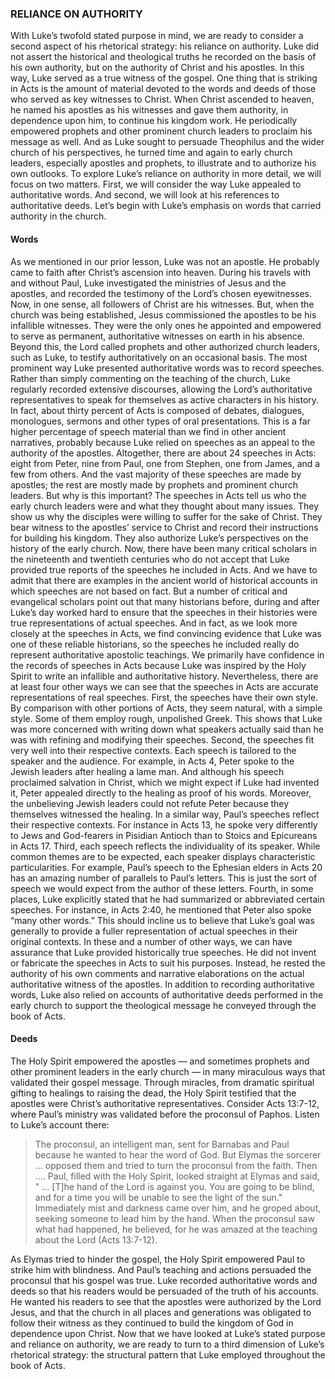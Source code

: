 ### RELIANCE ON AUTHORITY

With Luke’s twofold stated purpose in mind, we are ready to consider a second aspect of his rhetorical strategy: his reliance on authority. Luke did not assert the historical and theological truths he recorded on the basis of his own authority, but on the authority of Christ and his apostles. In this way, Luke served as a true witness of the gospel.
One thing that is striking in Acts is the amount of material devoted to the words and deeds of those who served as key witnesses to Christ. When Christ ascended to heaven, he named his apostles as his witnesses and gave them authority, in dependence upon him, to continue his kingdom work. He periodically empowered prophets and other prominent church leaders to proclaim his message as well. And as Luke sought to persuade Theophilus and the wider church of his perspectives, he turned time and again to early church leaders, especially apostles and prophets, to illustrate and to authorize his own outlooks. 
To explore Luke’s reliance on authority in more detail, we will focus on two matters. First, we will consider the way Luke appealed to authoritative words. And second, we will look at his references to authoritative deeds. Let’s begin with Luke’s emphasis on words that carried authority in the church.


#### Words

As we mentioned in our prior lesson, Luke was not an apostle. He probably came to faith after Christ’s ascension into heaven. During his travels with and without Paul, Luke investigated the ministries of Jesus and the apostles, and recorded the testimony of the Lord’s chosen eyewitnesses.
Now, in one sense, all followers of Christ are his witnesses. But, when the church was being established, Jesus commissioned the apostles to be his infallible witnesses. They were the only ones he appointed and empowered to serve as permanent, authoritative witnesses on earth in his absence. Beyond this, the Lord called prophets and other authorized church leaders, such as Luke, to testify authoritatively on an occasional basis. 
The most prominent way Luke presented authoritative words was to record speeches. Rather than simply commenting on the teaching of the church, Luke regularly recorded extensive discourses, allowing the Lord’s authoritative representatives to speak for themselves as active characters in his history. 
In fact, about thirty percent of Acts is composed of debates, dialogues, monologues, sermons and other types of oral presentations. This is a far higher percentage of speech material than we find in other ancient narratives, probably because Luke relied on speeches as an appeal to the authority of the apostles. Altogether, there are about 24 speeches in Acts: eight from Peter, nine from Paul, one from Stephen, one from James, and a few from others. And the vast majority of these speeches are made by apostles; the rest are mostly made by prophets and prominent church leaders.
But why is this important? The speeches in Acts tell us who the early church leaders were and what they thought about many issues. They show us why the disciples were willing to suffer for the sake of Christ. They bear witness to the apostles’ service to Christ and record their instructions for building his kingdom. They also authorize Luke’s perspectives on the history of the early church. 
Now, there have been many critical scholars in the nineteenth and twentieth centuries who do not accept that Luke provided true reports of the speeches he included in Acts. And we have to admit that there are examples in the ancient world of historical accounts in which speeches are not based on fact.
But a number of critical and evangelical scholars point out that many historians before, during and after Luke’s day worked hard to ensure that the speeches in their histories were true representations of actual speeches. And in fact, as we look more closely at the speeches in Acts, we find convincing evidence that Luke was one of these reliable historians, so the speeches he included really do represent authoritative apostolic teachings.
We primarily have confidence in the records of speeches in Acts because Luke was inspired by the Holy Spirit to write an infallible and authoritative history. Nevertheless, there are at least four other ways we can see that the speeches in Acts are accurate representations of real speeches.
First, the speeches have their own style. By comparison with other portions of Acts, they seem natural, with a simple style. Some of them employ rough, unpolished Greek. This shows that Luke was more concerned with writing down what speakers actually said than he was with refining and modifying their speeches.
Second, the speeches fit very well into their respective contexts. Each speech is tailored to the speaker and the audience. For example, in Acts 4, Peter spoke to the Jewish leaders after healing a lame man. And although his speech proclaimed salvation in Christ, which we might expect if Luke had invented it, Peter appealed directly to the healing as proof of his words. Moreover, the unbelieving Jewish leaders could not refute Peter because they themselves witnessed the healing. 
In a similar way, Paul’s speeches reflect their respective contexts. For instance in Acts 13, he spoke very differently to Jews and God-fearers in Pisidian Antioch than to Stoics and Epicureans in Acts 17.
Third, each speech reflects the individuality of its speaker. While common themes are to be expected, each speaker displays characteristic particularities. For example, Paul’s speech to the Ephesian elders in Acts 20 has an amazing number of parallels to Paul’s letters. This is just the sort of speech we would expect from the author of these letters. 
Fourth, in some places, Luke explicitly stated that he had summarized or abbreviated certain speeches. For instance, in Acts 2:40, he mentioned that Peter also spoke “many other words.” This should incline us to believe that Luke’s goal was generally to provide a fuller representation of actual speeches in their original contexts.
In these and a number of other ways, we can have assurance that Luke provided historically true speeches. He did not invent or fabricate the speeches in Acts to suit his purposes. Instead, he rested the authority of his own comments and narrative elaborations on the actual authoritative witness of the apostles. 
In addition to recording authoritative words, Luke also relied on accounts of authoritative deeds performed in the early church to support the theological message he conveyed through the book of Acts. 


#### Deeds
 
The Holy Spirit empowered the apostles — and sometimes prophets and other prominent leaders in the early church — in many miraculous ways that validated their gospel message. Through miracles, from dramatic spiritual gifting to healings to raising the dead, the Holy Spirit testified that the apostles were Christ’s authoritative representatives. 
Consider Acts 13:7-12, where Paul’s ministry was validated before the proconsul of Paphos. Listen to Luke’s account there: 

> The proconsul, an intelligent man, sent for Barnabas and Paul because he wanted to hear the word of God. But Elymas the sorcerer ... opposed them and tried to turn the proconsul from the faith. Then .... Paul, filled with the Holy Spirit, looked straight at Elymas and said, " … [T]he hand of the Lord is against you. You are going to be blind, and for a time you will be unable to see the light of the sun." Immediately mist and darkness came over him, and he groped about, seeking someone to lead him by the hand. When the proconsul saw what had happened, he believed, for he was amazed at the teaching about the Lord (Acts 13:7-12).

As Elymas tried to hinder the gospel, the Holy Spirit empowered Paul to strike him with blindness. And Paul’s teaching and actions persuaded the proconsul that his gospel was true.
Luke recorded authoritative words and deeds so that his readers would be persuaded of the truth of his accounts. He wanted his readers to see that the apostles were authorized by the Lord Jesus, and that the church in all places and generations was obligated to follow their witness as they continued to build the kingdom of God in dependence upon Christ. 
Now that we have looked at Luke’s stated purpose and reliance on authority, we are ready to turn to a third dimension of Luke’s rhetorical strategy: the structural pattern that Luke employed throughout the book of Acts. 
